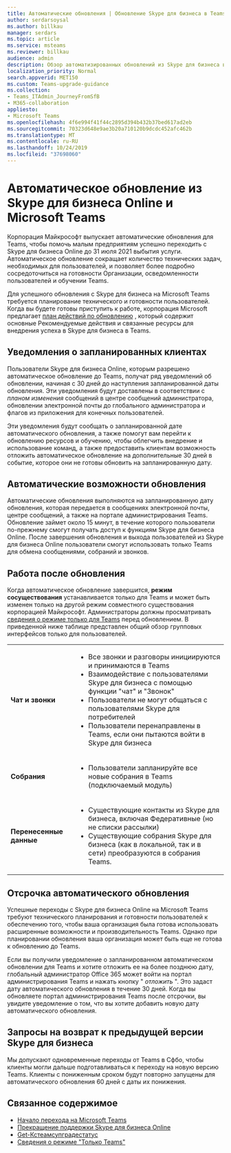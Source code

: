 ```yaml
---
title: Автоматические обновления | Обновление Skype для бизнеса в Teams
author: serdarsoysal
ms.author: billkau
manager: serdars
ms.topic: article
ms.service: msteams
ms.reviewer: billkau
audience: admin
description: Обзор автоматизированных обновлений из Skype для бизнеса в Teams
localization_priority: Normal
search.appverid: MET150
ms.custom: Teams-upgrade-guidance
ms.collection:
- Teams_ITAdmin_JourneyFromSfB
- M365-collaboration
appliesto:
- Microsoft Teams
ms.openlocfilehash: 4f6e994f41f44c2895d394b432b37bed617ad2eb
ms.sourcegitcommit: 70323d648e9ae3b20a710120b9dcdc452afc462b
ms.translationtype: MT
ms.contentlocale: ru-RU
ms.lasthandoff: 10/24/2019
ms.locfileid: "37698060"
---
```

# <a name="automated-upgrades-from-skype-for-business-online-to-microsoft-teams"></a>Автоматическое обновление из Skype для бизнеса Online и Microsoft Teams

Корпорация Майкрософт выпускает автоматические обновления для Teams, чтобы помочь малым предприятиям успешно переходить с Skype для бизнеса Online до 31 июля 2021 выбытия услуги. Автоматическое обновление сокращает количество технических задач, необходимых для пользователей, и позволяет более подробно сосредоточиться на готовности Организации, осведомленности пользователей и обучении Teams.

Для успешного обновления с Skype для бизнеса на Microsoft Teams требуется планирование технического и готовности пользователей. Когда вы будете готовы приступить к работе, корпорация Microsoft предлагает [план действий по обновлению](upgrade-basic.md) , который содержит основные Рекомендуемые действия и связанные ресурсы для внедрения успеха в Skype для бизнеса в Teams.

## <a name="notifications-for-scheduled-customers"></a>Уведомления о запланированных клиентах

Пользователи Skype для бизнеса Online, которым разрешено автоматическое обновление до Teams, получат ряд уведомлений об обновлении, начиная с 30 дней до наступления запланированной даты обновления. Эти уведомления будут доставлены в соответствии с *планом изменения* сообщений в центре сообщений администратора, обновлении электронной почты до глобального администратора и флагов из приложения для конечных пользователей.

Эти уведомления будут сообщать о запланированной дате автоматического обновления, а также помогут вам перейти к обновлению ресурсов и обучению, чтобы облегчить внедрение и использование команд, а также предоставить клиентам возможность отложить автоматическое обновление на дополнительные 30 дней в событие, которое они не готовы обновить на запланированную дату.

## <a name="the-automated-upgrade-experience"></a>Автоматические возможности обновления

Автоматические обновления выполняются на запланированную дату обновления, которая передается в сообщениях электронной почты, центре сообщений, а также на портале администрирования Teams. Обновление займет около 15 минут, в течение которого пользователи по-прежнему смогут получать доступ к функциям Skype для бизнеса Online. После завершения обновления и выхода пользователей из Skype для бизнеса Online пользователи смогут использовать только Teams для обмена сообщениями, собраний и звонков.

## <a name="the-post-upgrade-experience"></a>Работа после обновления

Когда автоматическое обновление завершится, **режим сосуществования** устанавливается только для Teams и может быть изменен только на другой режим совместного существования корпорацией Майкрософт. Администраторы должны просматривать [сведения о режиме только для Teams](teams-only-mode-considerations.md) перед обновлением. В приведенной ниже таблице представлен общий обзор групповых интерфейсов только для пользователей.


|  |  |
|---------|---------|
|**Чат и звонки**     | <UL><LI>Все звонки и разговоры инициируются и принимаются в Teams<LI>Взаимодействие с пользователями Skype для бизнеса с помощью функции "чат" и "Звонок"<LI>Пользователи не могут общаться с пользователями Skype для потребителей<LI>Пользователи перенаправлены в Teams, если они пытаются войти в Skype для бизнеса      </UL>  |
|**Собрания**     |  <UL><LI>Пользователи запланируйте все новые собрания в Teams (подключаемый модуль)    </UL>   |
|**Перенесенные данные**     |<UL><LI>Существующие контакты из Skype для бизнеса, включая Федеративные (но не списки рассылки)<LI>Существующие собрания Skype для бизнеса (как в локальной, так и в сети) преобразуются в собрания Teams.</UL>         |

## <a name="postponing-your-automated-upgrade"></a>Отсрочка автоматического обновления

Успешные переходы с Skype для бизнеса Online на Microsoft Teams требуют технического планирования и готовности пользователей к обеспечению того, чтобы ваша организация была готова использовать расширенные возможности и производительность Teams. Однако при планировании обновления ваша организация может быть еще не готова к обновлению до Teams.

Если вы получили уведомление о запланированном автоматическом обновлении для Teams и хотите отложить ее на более позднюю дату, глобальный администратор Office 365 может войти на портал администрирования Teams и нажать кнопку " *отложить* ". Это задаст дату автоматического обновления в течение 30 дней. Когда вы обновляете портал администрирования Teams после отсрочки, вы увидите уведомление о том, что вы хотите добавить новую дату автоматического обновления.

## <a name="requests-to-downgrade-to-skype-for-business"></a>Запросы на возврат к предыдущей версии Skype для бизнеса

Мы допускают одновременные переходы от Teams в Сфбо, чтобы клиенты могли дальше подготавливаться к переходу на новую версию Teams. Клиенты с пониженным сроком будут повторно запущены для автоматического обновления 60 дней с даты их понижения.

## <a name="related-content"></a>Связанное содержимое

- [Начало перехода на Microsoft Teams](upgrade-start-here.md)
- [Прекращение поддержки Skype для бизнеса Online](skype-for-business-online-retirement.md)
- [Get-Кстеамсупградестатус](https://docs.microsoft.com/powershell/module/skype/get-csteamsupgradestatus?view=skype-ps)
- [Сведения о режиме "Только Teams"](teams-only-mode-considerations.md)

